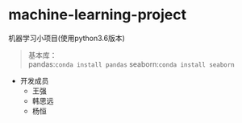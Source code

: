 # machine-learning-project
机器学习小项目(使用python3.6版本)
> 基本库：  
pandas:`conda install pandas`
seaborn:`conda install seaborn`
- 开发成员
    - 王强
    - 韩思远
    - 杨恒
